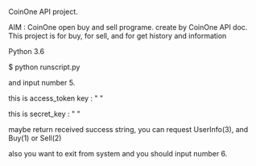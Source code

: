 CoinOne API project.

AIM : CoinOne open buy and sell programe. create by CoinOne API doc.
This project is for buy, for sell, and for get history and information


Python 3.6

$ python runscript.py

and input number 5.

this is access_token key : " "

this is secret_key : " "

maybe return received success string, you can request UserInfo(3), and Buy(1) or Sell(2)

also you want to exit from system and you should input number 6.
